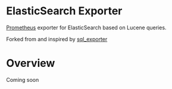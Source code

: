 # ElasticSearch Exporter

[Prometheus](https://prometheus.io) exporter for ElasticSearch based on Lucene queries.

Forked from and inspired by [sql_exporter](https://github.com/free/sql_exporter)

# Overview

Coming soon
